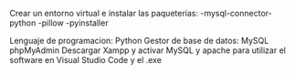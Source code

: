 Crear un entorno virtual e instalar las paqueterias:
-mysql-connector-python
-pillow
-pyinstaller


Lenguaje de programacion: Python
Gestor de base de datos: MySQL phpMyAdmin
Descargar Xampp y activar MySQL y apache para utilizar el software en Visual Studio Code y el .exe
